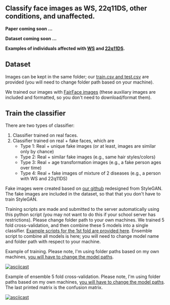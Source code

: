 ## Classify face images as WS, 22q11DS, other conditions, and unaffected. 

**Paper coming soon ...**

**Dataset coming soon ...**

**Examples of individuals affected with [WS](https://en.wikipedia.org/wiki/Williams_syndrome) and [22q11DS](https://en.wikipedia.org/wiki/DiGeorge_syndrome).**


## Dataset

Images can be kept in the same folder; our [train.csv and test.csv](https://github.com/datduong/Classify-WS-22q-Img/tree/master/Experiment/TrainTestCsv) are provided (you will need to change folder path based on your machine). 

We trained our images with [FairFace images](https://github.com/dchen236/FairFace) (these auxiliary images are included and formatted, so you don't need to download/format them).

## Train the classifier 

There are two types of classifier:
1. Classifier trained on real faces. 
2. Classifier trained on real + fake faces, which are
   - Type 1: Real + unique fake images (or at least, images are similar only by chance)
   - Type 2: Real + similar fake images (e.g., same hair styles/colors)
   - Type 3: Real + age transformation images (e.g., a fake person ages over time)
   - Type 4: Real + fake images of mixture of 2 diseases (e.g., a person with WS and 22q11DS)

Fake images were created based on [our github](https://github.com/datduong/stylegan2-ada-Ws-22q) redesigned from StyleGAN. The fake images are included in the dataset, so that that you don't have to train StyleGAN.

Training scripts are made and submitted to the server automatically using this python script (you may not want to do this if your school server has restrictions). Please change folder path to your own machines. We trained 5 fold cross-validation, and then combine these 5 models into a single classifier. [Example scripts for the 1st fold are provided here](https://github.com/datduong/Classify-WS-22q-Img/tree/master/Experiment/ExampleScripts). Ensemble script to combine all models is here; you will need to change model name and folder path with respect to your machine. 


Example of training. Please note, I'm using folder paths based on my own machines, [you will have to change the model paths](https://github.com/datduong/Classify-WS-22q-Img/blob/master/Demo/script-RealImg-0-11-29-15-25-10.sh#L28). 

[![asciicast](https://asciinema.org/a/452370.svg)](https://asciinema.org/a/452370)


Example of ensemble 5 fold cross-validation. Please note, I'm using folder paths based on my own machines, [you will have to change the model paths](https://github.com/datduong/Classify-WS-22q-Img/blob/master/ensemble.sh#L11). The last printed matrix is the confusion matrix. 

[![asciicast](https://asciinema.org/a/452373.svg)](https://asciinema.org/a/452373)

